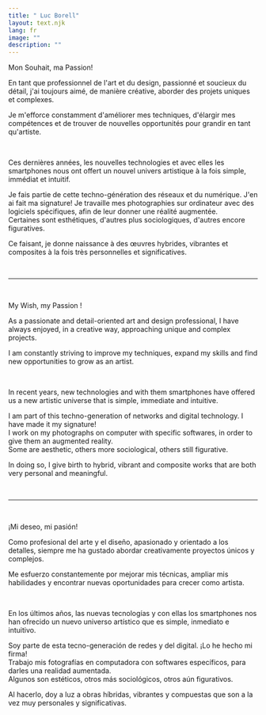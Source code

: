 ```yaml
---
title: " Luc Borell"
layout: text.njk
lang: fr
image: ""
description: ""
---
```

<!-- <div class="banner_container">
	<img class="banner"  src="" >
</div> -->

<div class="text_box">

Mon Souhait, ma Passion!  

En tant que professionnel de l'art et du design, passionné et soucieux du détail, j'ai toujours aimé, de manière créative, aborder des projets uniques et complexes.  

Je m'efforce constamment d'améliorer mes techniques, d'élargir mes compétences et de trouver de nouvelles opportunités pour grandir en tant qu'artiste.  

&nbsp;

Ces dernières années, les nouvelles technologies et avec elles les smartphones nous ont offert un nouvel univers artistique à la fois simple, immédiat et intuitif.  

Je fais partie de cette techno-génération des réseaux et du numérique. J'en ai fait ma signature!
Je travaille mes photographies sur ordinateur avec des logiciels spécifiques, afin de leur donner une réalité augmentée.  
Certaines sont esthétiques, d'autres plus sociologiques, d'autres encore figuratives.   

Ce faisant, je donne naissance à des œuvres hybrides, vibrantes et composites à la fois très personnelles et significatives.  

&nbsp;

---------------------

&nbsp;

My Wish, my Passion !  

As a passionate and detail-oriented art and design professional, I have always enjoyed, in a creative way, approaching unique and complex projects.  

I am constantly striving to improve my techniques, expand my skills and find new opportunities to grow as an artist.  

&nbsp;

In recent years, new technologies and with them smartphones have offered us a new artistic universe that is simple, immediate and intuitive.  

I am part of this techno-generation of networks and digital technology. I have made it my signature!  
I work on my photographs on computer with specific softwares, in order to give them an augmented reality.  
Some are aesthetic, others more sociological, others still figurative.  

In doing so, I give birth to hybrid, vibrant and composite works that are both very personal and meaningful.  

&nbsp;

---------------------

&nbsp;

¡Mi deseo, mi pasión!  

Como profesional del arte y el diseño, apasionado y orientado a los detalles, siempre me ha gustado abordar creativamente proyectos únicos y complejos.  

Me esfuerzo constantemente por mejorar mis técnicas, ampliar mis habilidades y encontrar nuevas oportunidades para crecer como artista.  

&nbsp;

En los últimos años, las nuevas tecnologías y con ellas los smartphones nos han ofrecido un nuevo universo artístico que es simple, inmediato e intuitivo.  

Soy parte de esta tecno-generación de redes y del digital. ¡Lo he hecho mi firma!  
Trabajo mis fotografías en computadora con softwares específicos, para darles una realidad aumentada.  
Algunos son estéticos, otros más sociológicos, otros aún figurativos.   

Al hacerlo, doy a luz a obras híbridas, vibrantes y compuestas que son a la vez muy personales y significativas.  

</div>